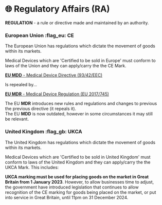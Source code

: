 # 🌐 Regulatory Affairs (RA)

**REGULATION** - a rule or directive made and maintained by an authority.

### European Union :flag\_eu:  CE

The European Union has regulations which dictate the movement of goods within its markets.&#x20;

Medical Devices which are 'Certified to be sold in Europe' must conform to laws of the Union and they can apply/carry the the CE Mark.

[**EU MDD** - Medical Device Directive (93/42/EEC) ](http://data.europa.eu/eli/dir/1993/42/2007-10-11)

Is repealed by...

[**EU MDR** - Medical Device Regulation (EU 2017/745) ](http://data.europa.eu/eli/reg/2017/745/oj)

The EU **MDR** introduces new rules and regulations and changes to previous the previous directive (it repeals it).\
The EU **MDD** is now outdated, however in some circumstances it may still be relevant.

### United Kingdom :flag\_gb: UKCA

The United Kingdom has regulations which dictate the movement of goods within its markets.&#x20;

Medical Devices which are 'Certified to be sold in United Kingdom' must conform to laws of the United Kingdom and they can apply/carry the the UKCA Mark. This includes:

**UKCA marking must be used for placing goods on the market in Great Britain from 1 January 2023**. However, to allow businesses time to adjust, the government have introduced legislation that continues to allow recognition of the CE marking for goods being placed on the market, or put into service in Great Britain, until 11pm on 31 December 2024.
